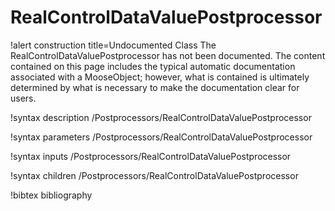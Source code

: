 <!-- MOOSE Documentation Stub: Remove this when content is added. -->

# RealControlDataValuePostprocessor

!alert construction title=Undocumented Class
The RealControlDataValuePostprocessor has not been documented. The content contained on this page includes the
typical automatic documentation associated with a MooseObject; however, what is contained is
ultimately determined by what is necessary to make the documentation clear for users.

!syntax description /Postprocessors/RealControlDataValuePostprocessor

!syntax parameters /Postprocessors/RealControlDataValuePostprocessor

!syntax inputs /Postprocessors/RealControlDataValuePostprocessor

!syntax children /Postprocessors/RealControlDataValuePostprocessor

!bibtex bibliography
